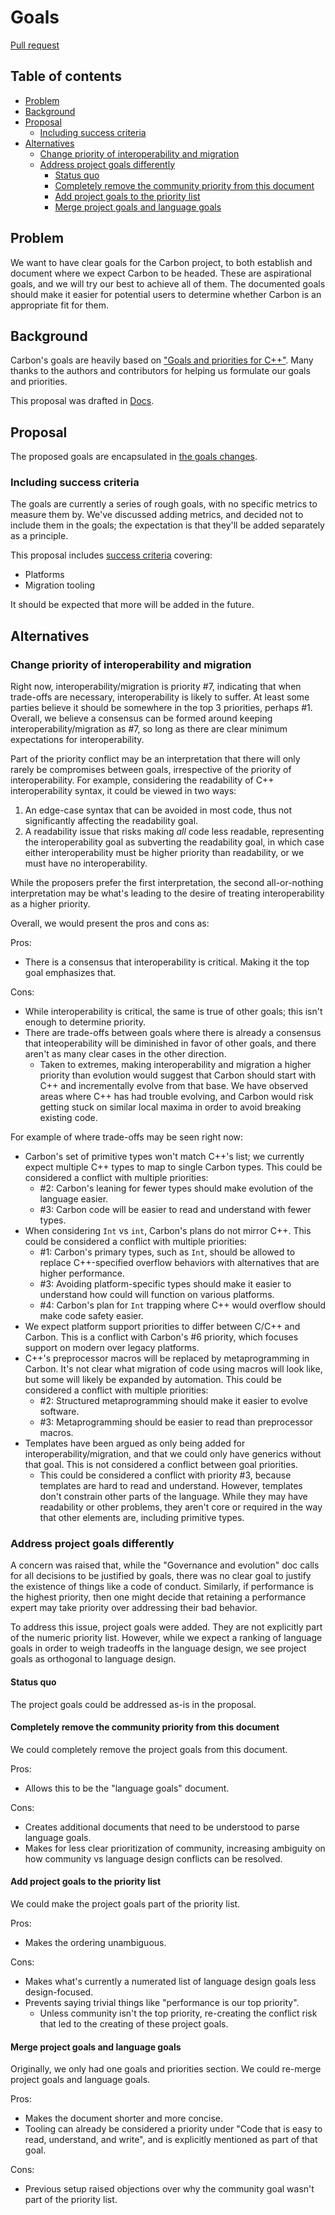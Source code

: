 # Goals

<!--
Part of the Carbon Language project, under the Apache License v2.0 with LLVM
Exceptions. See /LICENSE for license information.
SPDX-License-Identifier: Apache-2.0 WITH LLVM-exception
-->

[Pull request](https://github.com/carbon-language/carbon-lang/pull/51)

## Table of contents

<!-- toc -->

- [Problem](#problem)
- [Background](#background)
- [Proposal](#proposal)
  - [Including success criteria](#including-success-criteria)
- [Alternatives](#alternatives)
  - [Change priority of interoperability and migration](#change-priority-of-interoperability-and-migration)
  - [Address project goals differently](#address-project-goals-differently)
    - [Status quo](#status-quo)
    - [Completely remove the community priority from this document](#completely-remove-the-community-priority-from-this-document)
    - [Add project goals to the priority list](#add-project-goals-to-the-priority-list)
    - [Merge project goals and language goals](#merge-project-goals-and-language-goals)

<!-- tocstop -->

## Problem

We want to have clear goals for the Carbon project, to both establish and
document where we expect Carbon to be headed. These are aspirational goals, and
we will try our best to achieve all of them. The documented goals should make it
easier for potential users to determine whether Carbon is an appropriate fit for
them.

## Background

Carbon's goals are heavily based on
["Goals and priorities for C++"](https://docs.google.com/document/d/1jrpGk6Sa0bt1u1tSuZtPnVI3inr7A4c0iJC9V2I6zUA/edit).
Many thanks to the authors and contributors for helping us formulate our goals
and priorities.

This proposal was drafted in
[Docs](https://docs.google.com/document/d/1MJvVIDXQrhIj6hZ7NwMDbDch9XLO2VaYrGq29E57meU/edit).

## Proposal

The proposed goals are encapsulated in
[the goals changes](/docs/project/goals.md).

### Including success criteria

The goals are currently a series of rough goals, with no specific metrics to
measure them by. We've discussed adding metrics, and decided not to include them
in the goals; the expectation is that they'll be added separately as a
principle.

This proposal includes
[success criteria](/docs/project/principles/success_criteria.md) covering:

- Platforms
- Migration tooling

It should be expected that more will be added in the future.

## Alternatives

### Change priority of interoperability and migration

Right now, interoperability/migration is priority #7, indicating that when
trade-offs are necessary, interoperability is likely to suffer. At least some
parties believe it should be somewhere in the top 3 priorities, perhaps #1.
Overall, we believe a consensus can be formed around keeping
interoperability/migration as #7, so long as there are clear minimum
expectations for interoperability.

Part of the priority conflict may be an interpretation that there will only
rarely be compromises between goals, irrespective of the priority of
interoperability. For example, considering the readability of C++
interoperability syntax, it could be viewed in two ways:

1. An edge-case syntax that can be avoided in most code, thus not significantly
   affecting the readability goal.
2. A readability issue that risks making _all_ code less readable, representing
   the interoperability goal as subverting the readability goal, in which case
   either interoperability must be higher priority than readability, or we must
   have no interoperability.

While the proposers prefer the first interpretation, the second all-or-nothing
interpretation may be what's leading to the desire of treating interoperability
as a higher priority.

Overall, we would present the pros and cons as:

Pros:

- There is a consensus that interoperability is critical. Making it the top goal
  emphasizes that.

Cons:

- While interoperability is critical, the same is true of other goals; this
  isn't enough to determine priority.
- There are trade-offs between goals where there is already a consensus that
  inteoperability will be diminished in favor of other goals, and there aren't
  as many clear cases in the other direction.
  - Taken to extremes, making interoperability and migration a higher priority
    than evolution would suggest that Carbon should start with C++ and
    incrementally evolve from that base. We have observed areas where C++ has
    had trouble evolving, and Carbon would risk getting stuck on similar local
    maxima in order to avoid breaking existing code.

For example of where trade-offs may be seen right now:

- Carbon's set of primitive types won't match C++'s list; we currently expect
  multiple C++ types to map to single Carbon types. This could be considered a
  conflict with multiple priorities:
  - #2: Carbon's leaning for fewer types should make evolution of the language
    easier.
  - #3: Carbon code will be easier to read and understand with fewer types.
- When considering `Int` vs `int`, Carbon's plans do not mirror C++. This could
  be considered a conflict with multiple priorities:
  - #1: Carbon's primary types, such as `Int`, should be allowed to replace
    C++-specified overflow behaviors with alternatives that are higher
    performance.
  - #3: Avoiding platform-specific types should make it easier to understand how
    could will function on various platforms.
  - #4: Carbon's plan for `Int` trapping where C++ would overflow should make
    code safety easier.
- We expect platform support priorities to differ between C/C++ and Carbon. This
  is a conflict with Carbon's #6 priority, which focuses support on modern over
  legacy platforms.
- C++'s preprocessor macros will be replaced by metaprogramming in Carbon. It's
  not clear what migration of code using macros will look like, but some will
  likely be expanded by automation. This could be considered a conflict with
  multiple priorities:
  - #2: Structured metaprogramming should make it easier to evolve software.
  - #3: Metaprogramming should be easier to read than preprocessor macros.
- Templates have been argued as only being added for interoperability/migration,
  and that we could only have generics without that goal. This is not considered
  a conflict between goal priorities.
  - This could be considered a conflict with priority #3, because templates are
    hard to read and understand. However, templates don't constrain other parts
    of the language. While they may have readability or other problems, they
    aren't core or required in the way that other elements are, including
    primitive types.

### Address project goals differently

A concern was raised that, while the "Governance and evolution" doc calls for
all decisions to be justified by goals, there was no clear goal to justify the
existence of things like a code of conduct. Similarly, if performance is the
highest priority, then one might decide that retaining a performance expert may
take priority over addressing their bad behavior.

To address this issue, project goals were added. They are not explicitly part of
the numeric priority list. However, while we expect a ranking of language goals
in order to weigh tradeoffs in the language design, we see project goals as
orthogonal to language design.

#### Status quo

The project goals could be addressed as-is in the proposal.

#### Completely remove the community priority from this document

We could completely remove the project goals from this document.

Pros:

- Allows this to be the "language goals" document.

Cons:

- Creates additional documents that need to be understood to parse language
  goals.
- Makes for less clear prioritization of community, increasing ambiguity on how
  community vs language design conflicts can be resolved.

#### Add project goals to the priority list

We could make the project goals part of the priority list.

Pros:

- Makes the ordering unambiguous.

Cons:

- Makes what's currently a numerated list of language design goals less
  design-focused.
- Prevents saying trivial things like "performance is our top priority".
  - Unless community isn't the top priority, re-creating the conflict risk that
    led to the creating of these project goals.

#### Merge project goals and language goals

Originally, we only had one goals and priorities section. We could re-merge
project goals and language goals.

Pros:

- Makes the document shorter and more concise.
- Tooling can already be considered a priority under "Code that is easy to read,
  understand, and write", and is explicitly mentioned as part of that goal.

Cons:

- Previous setup raised objections over why the community goal wasn't part of
  the priority list.
